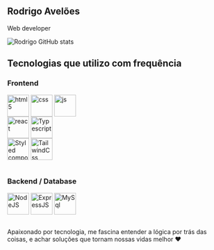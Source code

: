 ## Rodrigo Avelões 
Web developer

![Rodrigo GitHub stats](https://github-readme-stats.vercel.app/api?username=rodrigoaveloes&show_icons=true&theme=dracula&count_private=true)

## Tecnologias que utilizo com frequência

### Frontend

<div style="display: inline_block">
  <img align="center" alt="html5" src="https://user-images.githubusercontent.com/25181517/117447535-f00a3a00-af3d-11eb-89bf-45aaf56dbaf1.png" width="50"/>
  <img align="center" alt="css" src="https://user-images.githubusercontent.com/25181517/183898674-75a4a1b1-f960-4ea9-abcb-637170a00a75.png" width="50" />
  <img align="center" alt="js" src="https://user-images.githubusercontent.com/25181517/117447155-6a868a00-af3d-11eb-9cfe-245df15c9f3f.png" width="50" />
   <br/>
  <img align="center" alt="react" src="https://user-images.githubusercontent.com/25181517/183897015-94a058a6-b86e-4e42-a37f-bf92061753e5.png" width="50" />
  <img align="center" alt="Typescript" src="https://user-images.githubusercontent.com/25181517/183890598-19a0ac2d-e88a-4005-a8df-1ee36782fde1.png" width="50" />
   <br/>
  <img align="center" alt="Styled components" src="https://i.imgur.com/jThJ7zs.png"  width="50"/>
  <img align="center" alt="TailwindCss" src="https://i.imgur.com/Ygxf5tc.png"  width="50" />
  </div>
  <br/>

### Backend / Database
  <div style="display: inline_block">
  <img align="center" alt="NodeJS" src="https://i.imgur.com/xowpYfU.png"  width="50" />
  <img align="center" alt="ExpressJS" src="https://i.imgur.com/hxiUohw.png"  width="50" />
  <img align="center" alt="MySql" src="https://i.imgur.com/JmrCWJM.png"  width="50" />
  </div><br/>
  
  
      
     
      
  
  
  
  

  	
  
  

  
  


Apaixonado por tecnologia, me fascina entender a lógica por trás das coisas, e achar soluções que tornam nossas vidas melhor ❤️
